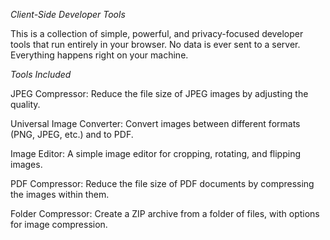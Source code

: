 *Client-Side Developer Tools*

This is a collection of simple, powerful, and privacy-focused developer tools that run entirely in your browser. No data is ever sent to a server. Everything happens right on your machine.

*Tools Included*

JPEG Compressor: Reduce the file size of JPEG images by adjusting the quality.

Universal Image Converter: Convert images between different formats (PNG, JPEG, etc.) and to PDF.

Image Editor: A simple image editor for cropping, rotating, and flipping images.

PDF Compressor: Reduce the file size of PDF documents by compressing the images within them.

Folder Compressor: Create a ZIP archive from a folder of files, with options for image compression.
